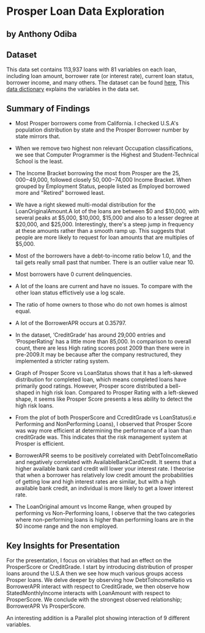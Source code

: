 # Prosper Loan Data Exploration
## by Anthony Odiba


## Dataset

This data set contains 113,937 loans with 81 variables on each loan, including loan amount, borrower rate (or interest rate), current loan status, borrower income, and many others. The dataset can be found [here](https://www.google.com/url?q=https://s3.amazonaws.com/udacity-hosted-downloads/ud651/prosperLoanData.csv&sa=D&ust=1554484977406000), This [data dictionary](https://www.google.com/url?q=https://docs.google.com/spreadsheet/ccc?key%3D0AllIqIyvWZdadDd5NTlqZ1pBMHlsUjdrOTZHaVBuSlE%26usp%3Dsharing&sa=D&ust=1554484977407000) explains the variables in the data set.


## Summary of Findings

* Most Prosper borrowers come from California. I checked U.S.A's population distribution by state and the Prosper Borrower number by state mirrors that.
* When we remove two highest non relevant Occupation classifications, we see that Computer Programmer is the Highest and Student-Technical School is the least.
* The Income Bracket borrowing the most from Prosper are the $25,000-$49,000, followed closely $50,000-$74,000 Income Bracket. When grouped by Employment Status, people listed as Employed borrowed more and "Retired" borrowed least.
* We have a right skewed multi-modal distribution for the LoanOriginalAmount.A lot of the loans are between \$0 and $10,000, with several peaks at \$5,000, \$10,000, \$15,000 and also to a lesser degree at \$20,000, and \$25,000. Interestingly, there's a steep jump in frequency at these amounts rather than a smooth ramp up. This suggests that people are more likely to request for loan amounts that are multiples of \$5,000.

* Most of the borrowers have a debt-to-income ratio below 1.0, and the tail gets really small past that number. There is an outlier value near 10.
* Most borrowers have 0 current delinquencies.
* A lot of the loans are current and have no issues. To compare with the other loan status effictively use a log scale.

* The ratio of home owners to those who do not own homes is almost equal.

* A lot of the BorrowerAPR occurs at 0.35797.

* In the dataset, ‘CreditGrade’ has around 29,000 entries and ‘ProsperRating’ has a little more than 85,000. In comparison to overall count, there are less High rating scores post 2009 than there were in pre-2009.It may be because after the company restructured, they implemented a stricter rating system.

* Graph of Prosper Score vs LoanStatus shows that it has a left-skewed distribution for completed loan, which means completed loans have primarily good ratings. However, Prosper score distributed a bell-shaped in high risk loan. Compared to Prosper Rating with a left-skewed shape, it seems like Prosper Score presents a less ability to detect the high risk loans.

* From the plot of both ProsperScore and CcreditGrade vs LoanStatus(i.e Performing and NonPerforming Loans), I observed that Prosper Score was way more efficient at determining the performance of a loan than creditGrade was. This indicates that the risk management system at Prosper is efficient.

* BorrowerAPR seems to be positively correlated with DebtToIncomeRatio and negatively correlated with  AvailableBankCardCredit.
It seems that a higher available bank card credit will lower  your interest rate. I theorise that when a borrower has relatively low credit amount the probabilities of getting low and high interest rates are similar, but with a high available bank credit, an individual is more likely to get a lower interest rate.

* The LoanOriginal amount vs Income Range, when grouped by performing vs Non-Performing loans, I observe that the two categories where non-performing loans is higher than performing loans are in the \$0 income range and the non employed.



## Key Insights for Presentation

For the presentation, I focus on viriables that had an effect on the ProsperScore or CreditGrade.  I start by introducing distribution of prosper loans around the U.S.A then we see how much various groups access Prosper loans. We delve deeper by observing how DebtToIncomeRatio vs BorrowerAPR interact with respect to CreditGrade, we then observe how StatedMonthlyIncome interacts with LoanAmount with respect to ProsperScore. We conclude with the strongest observed relationship; BorrowerAPR Vs ProsperScore. 

An interesting addition is a Parallel plot showing interaction of 9 different variables.
